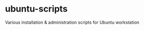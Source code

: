 ubuntu-scripts
==============

Various installation &amp; administration scripts for Ubuntu workstation
